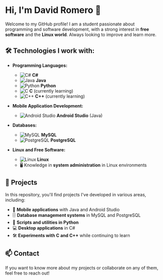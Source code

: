 # Hi, I'm David Romero 👋

Welcome to my GitHub profile! I am a student passionate about programming and software development, with a strong interest in **free software** and the **Linux world**. Always looking to improve and learn more.

## 🛠 Technologies I work with:

- **Programming Languages:**
  - ![C#](https://img.icons8.com/color/48/000000/c-sharp-logo.png) **C#**
  - ![Java](https://img.icons8.com/color/48/000000/java-coffee-cup-logo.png) **Java**
  - ![Python](https://img.icons8.com/color/48/000000/python.png) **Python**
  - ![C](https://img.icons8.com/color/48/000000/c-programming.png) **C** (currently learning)
  - ![C++](https://img.icons8.com/color/48/000000/c-plus-plus-logo.png) **C++** (currently learning)

- **Mobile Application Development:**
  - ![Android Studio](https://img.icons8.com/color/48/000000/android-studio--v3.png) **Android Studio** (Java)

- **Databases:**
  - ![MySQL](https://img.icons8.com/color/48/000000/mysql-logo.png) **MySQL**
  - ![PostgreSQL](https://img.icons8.com/color/48/000000/postgresql.png) **PostgreSQL**

- **Linux and Free Software:**
  - ![Linux](https://img.icons8.com/color/48/000000/linux.png) **Linux**
  - 🖥️ Knowledge in **system administration** in Linux environments

## 🌱 Projects

In this repository, you'll find projects I've developed in various areas, including:

- 📱 **Mobile applications** with Java and Android Studio
- 🗄️ **Database management systems** in MySQL and PostgreSQL
- 🐍 **Scripts and utilities in Python**
- 💻 **Desktop applications** in C#
- 🛠️ **Experiments with C and C++** while continuing to learn

## 📫 Contact

If you want to know more about my projects or collaborate on any of them, feel free to reach out!


<!--
**luxoritur/luxoritur** is a ✨ _special_ ✨ repository because its `README.md` (this file) appears on your GitHub profile.

Here are some ideas to get you started:

- 🔭 I’m currently working on ...
- 🌱 I’m currently learning ...
- 👯 I’m looking to collaborate on ...
- 🤔 I’m looking for help with ...
- 💬 Ask me about ...
- 📫 How to reach me: ...
- 😄 Pronouns: ...
- ⚡ Fun fact: ...
-->
